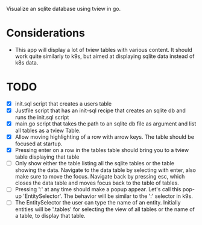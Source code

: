 Visualize an sqlite database using tview in go.

# Considerations

- This app will display a lot of tview tables with various content. It should work quite similarly to k9s, but aimed at displaying sqlite data instead of k8s data.

# TODO

- [x] init.sql script that creates a users table
- [x] Justfile script that has an init-sql recipe that creates an sqlite db and runs the init.sql script
- [x] main.go script that takes the path to an sqlite db file as argument and list all tables as a tview Table.
- [x] Allow moving highlighting of a row with arrow keys. The table should be focused at startup.
- [x] Pressing enter on a row in the tables table should bring you to a tview table displaying that table
- [ ] Only show either the table listing all the sqlite tables or the table showing the data. Navigate to the data table by selecting with enter, also make sure to move the focus. Navigate back by pressing esc, which closes the data table and moves focus back to the table of tables.
- [ ] Pressing ':' at any time should make a popup appear. Let's call this pop-up 'EntitySelector'. The behavior will be similar to the ':' selector in k9s.
- [ ] The EntitySelector the user can type the name of an entity. Initially entities will be '.tables' for selecting the view of all tables or the name of a table, to display that table.